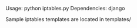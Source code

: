 Usage: python iptables.py
Dependencies: django

Sample iptables templates are located in templates/

